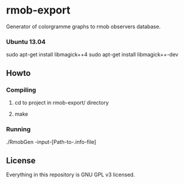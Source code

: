 rmob-export
===========

Generator of colorgramme graphs to rmob observers database.

### Ubuntu 13.04

  sudo apt-get install libmagick++4
  sudo apt-get install libmagick++-dev
 

## Howto

### Compiling

1. cd to project in rmob-export/ directory

2. make


### Running

./RmobGen -input-[Path-to-.info-file]

## License

Everything in this repository is GNU GPL v3 licensed.
